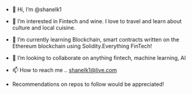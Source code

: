 - 👋 Hi, I’m @shanelk1
- 👀 I’m interested in Fintech and wine. I love to travel and learn about culture and local cuisine.
- 🌱 I’m currently learning Blockchain, smart contracts written on the Ethereum blockchain using Solidity.Everything FinTech!
- 💞️ I’m looking to collaborate on anything fintech, machine learning, AI
- 📫 How to reach me .. shanelk1@live.com

- Recommendations on repos to follow would be appreciated!

<!---
shanelk1/shanelk1 is a ✨ special ✨ repository because its `README.md` (this file) appears on your GitHub profile.
You can click the Preview link to take a look at your changes.
--->
